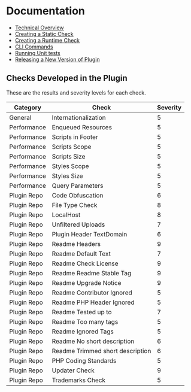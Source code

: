 # Documentation

* [Technical Overview](technical-overview.md)
* [Creating a Static Check](creating-a-static-check.md)
* [Creating a Runtime Check](creating-a-runtime-check.md)
* [CLI Commands](CLI.md)
* [Running Unit tests](running-unit-tests.md)
* [Releasing a New Version of Plugin](releasing.md)

## Checks Developed in the Plugin

These are the results and severity levels for each check.

| Category | Check | Severity |
| -------- | ------- | ------- |
| General | Internationalization | 5 |
| Performance | Enqueued Resources | 5 |
| Performance | Scripts in Footer | 5 |
| Performance | Scripts Scope | 5 |
| Performance | Scripts Size | 5 |
| Performance | Styles Scope | 5 |
| Performance | Styles Size | 5 |
| Performance | Query Parameters | 5 |
| Plugin Repo | Code Obfuscation | 6 |
| Plugin Repo | File Type Check | 8 |
| Plugin Repo | LocalHost | 8 |
| Plugin Repo | Unfiltered Uploads | 7 |
| Plugin Repo | Plugin Header TextDomain | 6 |
| Plugin Repo | Readme Headers | 9 |
| Plugin Repo | Readme Default Text | 7 |
| Plugin Repo | Readme Check License | 9 |
| Plugin Repo | Readme Readme Stable Tag | 9 |
| Plugin Repo | Readme Upgrade Notice | 9 |
| Plugin Repo | Readme Contributor Ignored | 5 |
| Plugin Repo | Readme PHP Header Ignored | 5 |
| Plugin Repo | Readme Tested up to | 7 |
| Plugin Repo | Readme Too many tags | 5 |
| Plugin Repo | Readme Ignored Tags | 5 |
| Plugin Repo | Readme No short description | 6 |
| Plugin Repo | Readme Trimmed short description | 6 |
| Plugin Repo | PHP Coding Standards | 5 |
| Plugin Repo | Updater Check | 9 |
| Plugin Repo | Trademarks Check | 5 |
